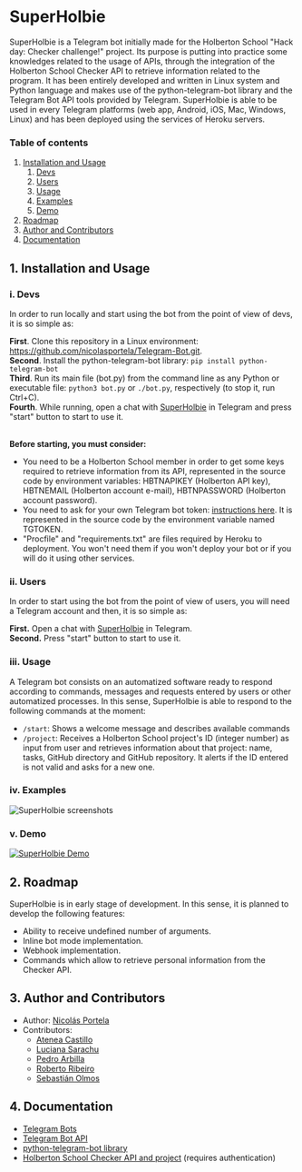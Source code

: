 # SuperHolbie

SuperHolbie is a Telegram bot initially made for the Holberton School "Hack day: Checker challenge!" project. Its purpose is putting into practice some knowledges related to the usage of APIs, through the integration of the Holberton School Checker API to retrieve information related to the program.
It has been entirely developed and written in Linux system and Python language and makes use of the python-telegram-bot library and the Telegram Bot API tools provided by Telegram. SuperHolbie is able to be used in every Telegram platforms (web app, Android, iOS, Mac, Windows, Linux) and has been deployed using the services of Heroku servers.

### Table of contents
1. [Installation and Usage](#1)
   1. [Devs](#11)
   2. [Users](#12)
   3. [Usage](#13)
   4. [Examples](#14)
   5. [Demo](#15)
2. [Roadmap](#2)
3. [Author and Contributors](#3)
4. [Documentation](#4)

## 1. Installation and Usage <a name="1"></a>

### i. Devs <a name="11"></a>
In order to run locally and start using the bot from the point of view of devs, it is so simple as:

**First**. Clone this repository in a Linux environment: https://github.com/nicolasportela/Telegram-Bot.git. \
**Second**. Install the python-telegram-bot library: `pip install python-telegram-bot`\
**Third**. Run its main file (bot\.py) from the command line as any Python or executable file: `python3 bot.py` or `./bot.py`, respectively (to stop it, run Ctrl+C).\
**Fourth**. While running, open a chat with [SuperHolbie](http://t.me/SuperHolbieBot) in Telegram and press "start" button to start to use it.

\
**Before starting, you must consider:** 
* You need to be a Holberton School member in order to get some keys required to retrieve information from its API, represented in the source code by environment variables: HBTNAPIKEY (Holberton API key), HBTNEMAIL (Holberton account e-mail), HBTNPASSWORD (Holberton account password).
* You need to ask for your own Telegram bot token: [instructions here](https://core.telegram.org/bots#creating-a-new-bot). It is represented in the source code by the environment variable named TGTOKEN.
* "Procfile" and "requirements.txt" are files required by Heroku to deployment. You won't need them if you won't deploy your bot or if you will do it using other services.

### ii. Users <a name="12"></a>
In order to start using the bot from the point of view of users, you will need a Telegram account and then, it is so simple as:

**First.** Open a chat with [SuperHolbie](http://t.me/SuperHolbieBot) in Telegram.\
**Second.** Press "start" button to start to use it.

### iii. Usage <a name="13"></a>
A Telegram bot consists on an automatized software ready to respond according to commands, messages and requests entered by users or other automatized processes. In this sense, SuperHolbie is able to respond to the following commands at the moment:

* `/start`: Shows a welcome message and describes available commands
* `/project`: Receives a Holberton School project's ID (integer number) as input from user and retrieves information about that project: name, tasks, GitHub directory and GitHub repository. It alerts if the ID entered is not valid and asks for a new one.

### iv. Examples <a name="14"></a>

![SuperHolbie screenshots](https://lh3.googleusercontent.com/pw/ACtC-3csAW175HlvTRJxOV3MFyRZmHWE-m06jhX3HBaf54IV49T92fWMnPui4TK5ysvJ0G3x9p3wmyxnZAJgJjQKQBnVUsOphqpfU_YsGl_eqcJwoXVndii7V_KqGmVdyUGYRSxiF8gWACsvNt7JfixQk9_1=w1154-h923-no?authuser=0)

### v. Demo <a name="15"></a>

[![SuperHolbie Demo](https://lh3.googleusercontent.com/pw/ACtC-3cdyRZxTqbf51OP1-m6qVBsvywc_JQSK9xwdJqyGfBlgrKKf3MjnyUJrtDALMuLWJqBAwFosJevWCpxEv39j4igthFYHIdzhc0Pecfd5LEwTVNbFYubvDXezfnrdhzoTkLKvN9lLiCLVgFzwjTn1Kte=w1160-h655-no?authuser=1)](https://youtu.be/x2P-HbK8G2Y "SuperHolbie Demo")

## 2. Roadmap <a name="2"></a>
SuperHolbie is in early stage of development. In this sense, it is planned to develop the following features:
* Ability to receive undefined number of arguments.
* Inline bot mode implementation.
* Webhook implementation.
* Commands which allow to retrieve personal information from the Checker API. 

## 3. Author and Contributors <a name="3"></a>
* Author: [Nicolás Portela](https://github.com/nicolasportela)
* Contributors:
  * [Atenea Castillo](https://github.com/AteCastillo)
  * [Luciana Sarachu](https://github.com/luciana-sarachu)
  * [Pedro Arbilla](https://github.com/parbilla)
  * [Roberto Ribeiro](https://github.com/ribeiro-uy)
  * [Sebastián Olmos](https://github.com/olmoshbtn)

## 4. Documentation <a name="4"></a>
* [Telegram Bots](https://core.telegram.org/bots)
* [Telegram Bot API](https://core.telegram.org/bots/api)
* [python-telegram-bot library](https://python-telegram-bot.org)
* [Holberton School Checker API and project](https://intranet.hbtn.io/projects/434) (requires authentication)

<br>
